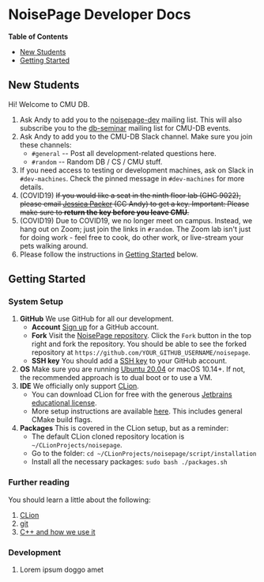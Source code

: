 # NoisePage Developer Docs

**Table of Contents**

- [New Students](#new-students)
- [Getting Started](#getting-started)

## New Students

Hi! Welcome to CMU DB.

1. Ask Andy to add you to the [noisepage-dev](https://mailman.srv.cs.cmu.edu/mailman/listinfo/noisepage-dev) mailing list. This will also subscribe you to the [db-seminar](https://mailman.srv.cs.cmu.edu/mailman/listinfo/db-seminar) mailing list for CMU-DB events.
2. Ask Andy to add you to the CMU-DB Slack channel. Make sure you join these channels:
   - `#general` -- Post all development-related questions here.
   - `#random` -- Random DB / CS / CMU stuff.
3. If you need access to testing or development machines, ask on Slack in `#dev-machines`. Check the pinned message in `#dev-machines` for more details.
4. (COVID19) ~~If you would like a seat in the ninth floor lab (GHC 9022), please email [Jessica Packer](http://csd.cs.cmu.edu/people/staff/jessica-packer) (CC Andy) to get a key. Important: Please make sure to **return the key before you leave CMU**.~~
5. (COVID19) Due to COVID19, we no longer meet on campus. Instead, we hang out on Zoom; just join the links in `#random`. The Zoom lab isn't just for doing work - feel free to cook, do other work, or live-stream your pets walking around.
6. Please follow the instructions in [Getting Started](#getting-started) below.

## Getting Started

### System Setup

1. **GitHub** We use GitHub for all our development.
   - **Account** [Sign up](https://github.com/join) for a GitHub account.
   - **Fork** Visit the [NoisePage repository](https://github.com/cmu-db/noisepage). Click the `Fork` button in the top right and fork the repository. You should be able to see the forked repository at `https://github.com/YOUR_GITHUB_USERNAME/noisepage`.
   - **SSH key** You should add a [SSH key](https://docs.github.com/en/free-pro-team@latest/github/authenticating-to-github/adding-a-new-ssh-key-to-your-github-account) to your GitHub account.  
2. **OS** Make sure you are running [Ubuntu 20.04](https://releases.ubuntu.com/20.04/) or macOS 10.14+. If not, the recommended approach is to dual boot or to use a VM.
3. **IDE** We officially only support [CLion](https://www.jetbrains.com/clion/).
   - You can download CLion for free with the generous [Jetbrains educational license](https://www.jetbrains.com/community/education/#students).
   - More setup instructions are available [here](https://github.com/cmu-db/noisepage/tree/master/docs/tech_clion.md). This includes general CMake build flags.
4. **Packages** This is covered in the CLion setup, but as a reminder:
   - The default CLion cloned repository location is `~/CLionProjects/noisepage`.
   - Go to the folder: `cd ~/CLionProjects/noisepage/script/installation`
   - Install all the necessary packages: `sudo bash ./packages.sh`

### Further reading

You should learn a little about the following:

1. [CLion](https://github.com/cmu-db/noisepage/tree/master/docs/tech_clion.md)
2. [git](https://github.com/cmu-db/noisepage/tree/master/docs/tech_git.md)
3. [C++ and how we use it](https://github.com/cmu-db/noisepage/tree/master/docs/cpp_guidelines.md)

### Development 

1. Lorem ipsum doggo amet

